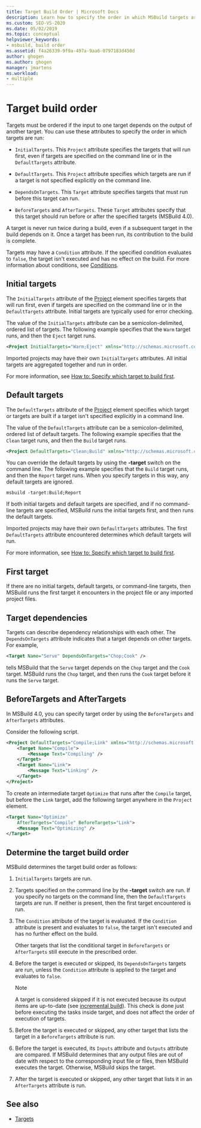 ```yaml
---
title: Target Build Order | Microsoft Docs
description: Learn how to specify the order in which MSBuild targets are run, if the input to one target depends on the output of another target.
ms.custom: SEO-VS-2020
ms.date: 05/02/2019
ms.topic: conceptual
helpviewer_keywords:
- msbuild, build order
ms.assetid: f4a26339-9f9a-497a-9aa6-0797183d450d
author: ghogen
ms.author: ghogen
manager: jmartens
ms.workload:
- multiple
---
```


# Target build order

Targets must be ordered if the input to one target depends on the output of another target. You can use these attributes to specify the order in which targets are run:

- `InitialTargets`. This `Project` attribute specifies the targets that will run first, even if targets are specified on the command line or in the `DefaultTargets` attribute.

- `DefaultTargets`. This `Project` attribute specifies which targets are run if a target is not specified explicitly on the command line.

- `DependsOnTargets`. This `Target` attribute specifies targets that must run before this target can run.

- `BeforeTargets` and `AfterTargets`. These `Target` attributes specify that this target should run before or after the specified targets (MSBuild 4.0).

A target is never run twice during a build, even if a subsequent target in the build depends on it. Once a target has been run, its contribution to the build is complete.

Targets may have a `Condition` attribute. If the specified condition evaluates to `false`, the target isn't executed and has no effect on the build. For more information about conditions, see [Conditions](../msbuild/msbuild-conditions.md).

## Initial targets

The `InitialTargets` attribute of the [Project](../msbuild/project-element-msbuild.md) element specifies targets that will run first, even if targets are specified on the command line or in the `DefaultTargets` attribute. Initial targets are typically used for error checking.

The value of the `InitialTargets` attribute can be a semicolon-delimited, ordered list of targets. The following example specifies that the `Warm` target runs, and then the `Eject` target runs.

```xml
<Project InitialTargets="Warm;Eject" xmlns="http://schemas.microsoft.com/developer/msbuild/2003">
```

Imported projects may have their own `InitialTargets` attributes. All initial targets are aggregated together and run in order.

For more information, see [How to: Specify which target to build first](../msbuild/how-to-specify-which-target-to-build-first.md).

## Default targets

The `DefaultTargets` attribute of the [Project](../msbuild/project-element-msbuild.md) element specifies which target or targets are built if a target isn't specified explicitly in a command line.

The value of the `DefaultTargets` attribute can be a semicolon-delimited, ordered list of default targets. The following example specifies that the `Clean` target runs, and then the `Build` target runs.

```xml
<Project DefaultTargets="Clean;Build" xmlns="http://schemas.microsoft.com/developer/msbuild/2003">
```

You can override the default targets by using the **-target** switch on the command line. The following example specifies that the `Build` target runs, and then the `Report` target runs. When you specify targets in this way, any default targets are ignored.

 `msbuild -target:Build;Report`

If both initial targets and default targets are specified, and if no command-line targets are specified, MSBuild runs the initial targets first, and then runs the default targets.

Imported projects may have their own `DefaultTargets` attributes. The first `DefaultTargets` attribute encountered determines which default targets will run.

For more information, see [How to: Specify which target to build first](../msbuild/how-to-specify-which-target-to-build-first.md).

## First target

If there are no initial targets, default targets, or command-line targets, then MSBuild runs the first target it encounters in the project file or any imported project files.

## Target dependencies

Targets can describe dependency relationships with each other. The `DependsOnTargets` attribute indicates that a target depends on other targets. For example,

```xml
<Target Name="Serve" DependsOnTargets="Chop;Cook" />
```

tells MSBuild that the `Serve` target depends on the `Chop` target and the `Cook` target. MSBuild runs the `Chop` target, and then runs the `Cook` target before it runs the `Serve` target.

## BeforeTargets and AfterTargets

In MSBuild 4.0, you can specify target order by using the `BeforeTargets` and `AfterTargets` attributes.

Consider the following script.

```xml
<Project DefaultTargets="Compile;Link" xmlns="http://schemas.microsoft.com/developer/msbuild/2003">
    <Target Name="Compile">
        <Message Text="Compiling" />
    </Target>
    <Target Name="Link">
        <Message Text="Linking" />
    </Target>
</Project>
```

To create an intermediate target `Optimize` that runs after the `Compile` target, but before the `Link` target, add the following target anywhere in the `Project` element.

```xml
<Target Name="Optimize"
    AfterTargets="Compile" BeforeTargets="Link">
    <Message Text="Optimizing" />
</Target>
```

## Determine the target build order

MSBuild determines the target build order as follows:

1. `InitialTargets` targets are run.

2. Targets specified on the command line by the **-target** switch are run. If you specify no targets on the command line, then the `DefaultTargets` targets are run. If neither is present, then the first target encountered is run.

3. The `Condition` attribute of the target is evaluated. If the `Condition` attribute is present and evaluates to `false`, the target isn't executed and has no further effect on the build.

   Other targets that list the conditional target in `BeforeTargets` or `AfterTargets` still execute in the prescribed order.

4. Before the target is executed or skipped, its `DependsOnTargets` targets are run, unless the `Condition` attribute is applied to the target and evaluates to `false`.

   > [!NOTE]
   > A target is considered skipped if it is not executed because its output items are up-to-date (see [incremental build](../msbuild/incremental-builds.md)). This check is done just before executing the tasks inside target, and does not affect the order of execution of targets.

5. Before the target is executed or skipped, any other target that lists the target in a `BeforeTargets` attribute is run.

6. Before the target is executed, its `Inputs` attribute and `Outputs` attribute are compared. If MSBuild determines that any output files are out of date with respect to the corresponding input file or files, then MSBuild executes the target. Otherwise, MSBuild skips the target.

7. After the target is executed or skipped, any other target that lists it in an `AfterTargets` attribute is run.

## See also

- [Targets](../msbuild/msbuild-targets.md)
